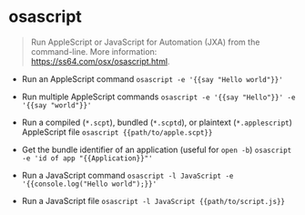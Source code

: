 # osascript
> Run AppleScript or JavaScript for Automation (JXA) from the command-line.
> More information: <https://ss64.com/osx/osascript.html>.

- Run an AppleScript command
`osascript -e '{{say "Hello world"}}'`

- Run multiple AppleScript commands
`osascript -e '{{say "Hello"}}' -e '{{say "world"}}'`

- Run a compiled (`*.scpt`), bundled (`*.scptd`), or plaintext (`*.applescript`) AppleScript file
`osascript {{path/to/apple.scpt}}`

- Get the bundle identifier of an application (useful for `open -b`)
`osascript -e 'id of app "{{Application}}"'`

- Run a JavaScript command
`osascript -l JavaScript -e '{{console.log("Hello world");}}'`

- Run a JavaScript file
`osascript -l JavaScript {{path/to/script.js}}`
